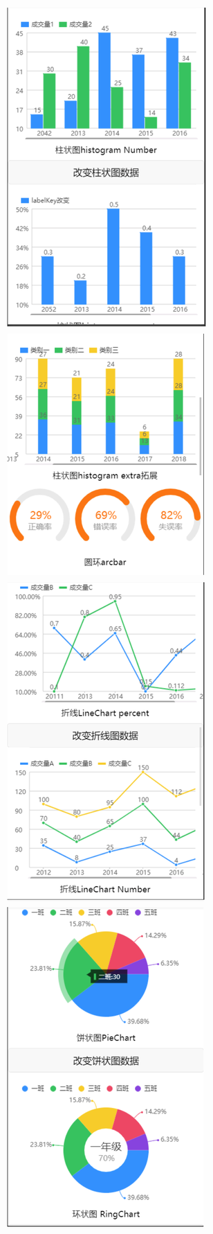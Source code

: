 ![1](https://raw.githubusercontent.com/ruochen-cs/uni-U-Ech/main/img/image-20230312183249101.png)

![2](https://raw.githubusercontent.com/ruochen-cs/uni-U-Ech/main/img/image-20230312183414902.png)

![3](https://raw.githubusercontent.com/ruochen-cs/uni-U-Ech/main/img/image-20230312183445106.png)

![4](https://raw.githubusercontent.com/ruochen-cs/uni-U-Ech/main/img/image-20230312183530639.png)
